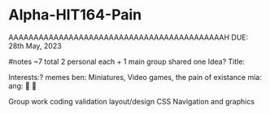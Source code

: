 # Alpha-HIT164-Pain
AAAAAAAAAAAAAAAAAAAAAAAAAAAAAAAAAAAAAAAAAAAH
DUE: 28th May, 2023

#notes
~7 total
2 personal each + 1 main group shared one
Idea?
Title:

Interests:? memes
ben: Miniatures, Video games, the pain of existance
mia:
ang: 🍯 🍭

Group work
coding validation
layout/design
CSS
Navigation and graphics
